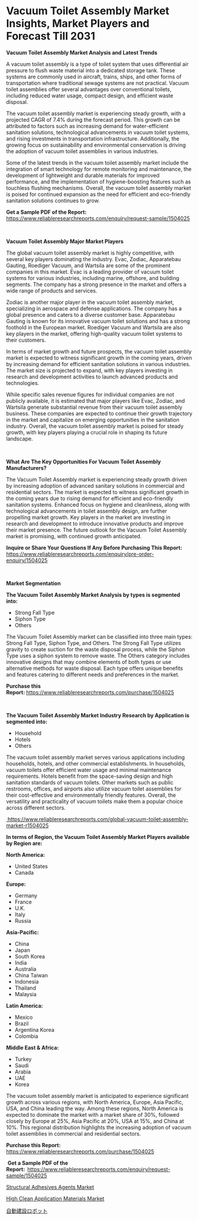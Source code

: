 <p><h1>Vacuum Toilet Assembly Market Insights, Market Players and Forecast Till 2031</h1></p><p><strong>Vacuum Toilet Assembly Market Analysis and Latest Trends</strong></p>
<p><p>A vacuum toilet assembly is a type of toilet system that uses differential air pressure to flush waste material into a dedicated storage tank. These systems are commonly used in aircraft, trains, ships, and other forms of transportation where traditional sewage systems are not practical. Vacuum toilet assemblies offer several advantages over conventional toilets, including reduced water usage, compact design, and efficient waste disposal.</p><p>The vacuum toilet assembly market is experiencing steady growth, with a projected CAGR of 7.4% during the forecast period. This growth can be attributed to factors such as increasing demand for water-efficient sanitation solutions, technological advancements in vacuum toilet systems, and rising investments in transportation infrastructure. Additionally, the growing focus on sustainability and environmental conservation is driving the adoption of vacuum toilet assemblies in various industries.</p><p>Some of the latest trends in the vacuum toilet assembly market include the integration of smart technology for remote monitoring and maintenance, the development of lightweight and durable materials for improved performance, and the implementation of hygiene-boosting features such as touchless flushing mechanisms. Overall, the vacuum toilet assembly market is poised for continued expansion as the need for efficient and eco-friendly sanitation solutions continues to grow.</p></p>
<p><strong>Get a Sample PDF of the Report:&nbsp;</strong> <a href="https://www.reliableresearchreports.com/enquiry/request-sample/1504025">https://www.reliableresearchreports.com/enquiry/request-sample/1504025</a></p>
<p>&nbsp;</p>
<p><strong>Vacuum Toilet Assembly Major Market Players</strong></p>
<p><p>The global vacuum toilet assembly market is highly competitive, with several key players dominating the industry. Evac, Zodiac, Apparatebau Gauting, Roediger Vacuum, and Wartsila are some of the prominent companies in this market. Evac is a leading provider of vacuum toilet systems for various industries, including marine, offshore, and building segments. The company has a strong presence in the market and offers a wide range of products and services.</p><p>Zodiac is another major player in the vacuum toilet assembly market, specializing in aerospace and defense applications. The company has a global presence and caters to a diverse customer base. Apparatebau Gauting is known for its innovative vacuum toilet solutions and has a strong foothold in the European market. Roediger Vacuum and Wartsila are also key players in the market, offering high-quality vacuum toilet systems to their customers.</p><p>In terms of market growth and future prospects, the vacuum toilet assembly market is expected to witness significant growth in the coming years, driven by increasing demand for efficient sanitation solutions in various industries. The market size is projected to expand, with key players investing in research and development activities to launch advanced products and technologies.</p><p>While specific sales revenue figures for individual companies are not publicly available, it is estimated that major players like Evac, Zodiac, and Wartsila generate substantial revenue from their vacuum toilet assembly business. These companies are expected to continue their growth trajectory in the market and capitalize on emerging opportunities in the sanitation industry. Overall, the vacuum toilet assembly market is poised for steady growth, with key players playing a crucial role in shaping its future landscape.</p></p>
<p>&nbsp;</p>
<p><strong>What Are The Key Opportunities For Vacuum Toilet Assembly Manufacturers?</strong></p>
<p><p>The Vacuum Toilet Assembly market is experiencing steady growth driven by increasing adoption of advanced sanitary solutions in commercial and residential sectors. The market is expected to witness significant growth in the coming years due to rising demand for efficient and eco-friendly sanitation systems. Enhanced focus on hygiene and cleanliness, along with technological advancements in toilet assembly design, are further propelling market growth. Key players in the market are investing in research and development to introduce innovative products and improve their market presence. The future outlook for the Vacuum Toilet Assembly market is promising, with continued growth anticipated.</p></p>
<p><strong>Inquire or Share Your Questions If Any Before Purchasing This Report:</strong> <a href="https://www.reliableresearchreports.com/enquiry/pre-order-enquiry/1504025">https://www.reliableresearchreports.com/enquiry/pre-order-enquiry/1504025</a></p>
<p>&nbsp;</p>
<p><strong>Market Segmentation</strong></p>
<p><strong>The Vacuum Toilet Assembly Market Analysis by types is segmented into:</strong></p>
<p><ul><li>Strong Fall Type</li><li>Siphon Type</li><li>Others</li></ul></p>
<p><p>The Vacuum Toilet Assembly market can be classified into three main types: Strong Fall Type, Siphon Type, and Others. The Strong Fall Type utilizes gravity to create suction for the waste disposal process, while the Siphon Type uses a siphon system to remove waste. The Others category includes innovative designs that may combine elements of both types or use alternative methods for waste disposal. Each type offers unique benefits and features catering to different needs and preferences in the market.</p></p>
<p><strong>Purchase this Report:&nbsp;</strong><a href="https://www.reliableresearchreports.com/purchase/1504025">https://www.reliableresearchreports.com/purchase/1504025</a></p>
<p>&nbsp;</p>
<p><strong>The Vacuum Toilet Assembly Market Industry Research by Application is segmented into:</strong></p>
<p><ul><li>Household</li><li>Hotels</li><li>Others</li></ul></p>
<p><p>The vacuum toilet assembly market serves various applications including households, hotels, and other commercial establishments. In households, vacuum toilets offer efficient water usage and minimal maintenance requirements. Hotels benefit from the space-saving design and high sanitation standards of vacuum toilets. Other markets such as public restrooms, offices, and airports also utilize vacuum toilet assemblies for their cost-effective and environmentally friendly features. Overall, the versatility and practicality of vacuum toilets make them a popular choice across different sectors.</p></p>
<p><a href="https://www.reliableresearchreports.com/global-vacuum-toilet-assembly-market-r1504025">&nbsp;https://www.reliableresearchreports.com/global-vacuum-toilet-assembly-market-r1504025</a></p>
<p><strong>In terms of Region, the Vacuum Toilet Assembly Market Players available by Region are:</strong></p>
<p>
    <p> <strong> North America: </strong>
        <ul>
            <li>United States</li>
            <li>Canada</li>
        </ul>
        </p> 
    <p> <strong> Europe: </strong>
        <ul>
            <li>Germany</li>
            <li>France</li>
            <li>U.K.</li>
            <li>Italy</li>
            <li>Russia</li>
        </ul>
        </p> 
    <p> <strong> Asia-Pacific: </strong>
        <ul>
            <li>China</li>
            <li>Japan</li>
            <li>South Korea</li>
            <li>India</li>
            <li>Australia</li>
            <li>China Taiwan</li>
            <li>Indonesia</li>
            <li>Thailand</li>
            <li>Malaysia</li>
        </ul>
        </p> 
    <p> <strong> Latin America: </strong>
        <ul>
            <li>Mexico</li>
            <li>Brazil</li>
            <li>Argentina Korea</li>
            <li>Colombia</li>
        </ul>
        </p> 
    <p> <strong> Middle East & Africa: </strong>
        <ul>
            <li>Turkey</li>
            <li>Saudi</li>
            <li>Arabia</li>
            <li>UAE</li>
            <li>Korea</li>
        </ul>
    </p>
    </p>
<p><p>The vacuum toilet assembly market is anticipated to experience significant growth across various regions, with North America, Europe, Asia Pacific, USA, and China leading the way. Among these regions, North America is expected to dominate the market with a market share of 30%, followed closely by Europe at 25%, Asia Pacific at 20%, USA at 15%, and China at 10%. This regional distribution highlights the increasing adoption of vacuum toilet assemblies in commercial and residential sectors.</p></p>
<p><strong>Purchase this Report: </strong><a href="https://www.reliableresearchreports.com/purchase/1504025">https://www.reliableresearchreports.com/purchase/1504025</a></p>
<p>&nbsp;<strong>Get a Sample PDF of the Report:&nbsp;&nbsp;</strong><a href="https://www.reliableresearchreports.com/enquiry/request-sample/1504025">https://www.reliableresearchreports.com/enquiry/request-sample/1504025</a></p>
<p><strong></strong></p>
<p><p><a href="https://github.com/SheilaBruen2023/Market-Research-Report-List-1/blob/main/structural-adhesives-agents-market.md">Structural Adhesives Agents Market</a></p><p><a href="https://view.publitas.com/reportprime-1/high-clean-application-materials-market-focuses-on-market-share-size-and-projected-forecast-till-2031/">High Clean Application Materials Market</a></p><p><a href="https://github.com/SimeonBode1/Market-Research-Report-List-1/blob/main/979407995032.md">自動建設ロボット</a></p></p>